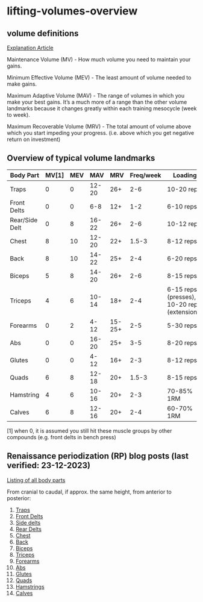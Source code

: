 # lifting-volumes-overview





## volume definitions
[Explanation Article](https://rpstrength.com/blogs/articles/training-volume-landmarks-muscle-growth)


Maintenance Volume (MV) - How much volume you need to maintain your gains.

Minimum Effective Volume (MEV) - The least amount of volume needed to make gains.

Maximum Adaptive Volume (MAV) - The range of volumes in which you make your best gains. It’s a much more of a range than the other volume landmarks because it changes greatly within each training mesocycle (week to week).

Maximum Recoverable Volume (MRV) - The total amount of volume above which you start impeding your progress. (i.e. above which you get negative return on investment)


## Overview of typical volume landmarks


Body Part      | MV[1] | MEV  | MAV   | MRV    | Freq/week | Loading
 ----          | ----  | ---- | ----  | ----   | ----      | ----
Traps          | 0     | 0    | 12-20 | 26+    | 2-6       | 10-20 reps
Front Delts    | 0     | 0    | 6-8   | 12+    | 1-2       | 6-10 reps
Rear/Side Delt | 0     | 8    | 16-22 | 26+    | 2-6       | 10-12 reps
Chest          | 8     | 10   | 12-20 | 22+    | 1.5-3     | 8-12 reps
Back           | 8     | 10   | 14-22 | 25+    | 2-4       | 6-20 reps
Biceps         | 5     | 8    | 14-20 | 26+    | 2-6       | 8-15 reps
Triceps        | 4     | 6    | 10-14 | 18+    | 2-4       | 6-15 reps (presses), 10-20 reps (extensions)
Forearms       | 0     | 2    | 4-12  | 15-25+ | 2-5       | 5-30 reps
Abs            | 0     | 0    | 16-20 | 25+    | 3-5       | 8-20 reps
Glutes         | 0     | 0    | 4-12  | 16+    | 2-3       | 8-12 reps
Quads          | 6     | 8    | 12-18 | 20+    | 1.5-3     | 8-15 reps
Hamstring      | 4     | 6    | 10-16 | 20+    | 2-3       | 70-85% 1RM
Calves         | 6     | 8    | 12-16 | 20+    | 2-4       | 60-70% 1RM


[1] when 0, it is assumed you still hit these muscle groups by other compounds (e.g. front delts in bench press)




## Renaissance periodization (RP) blog posts (last verified: 23-12-2023)
[Listing of all body parts](https://rpstrength.com/blogs/articles/hypertrophy-training-guide-central-hub)


From cranial to caudal, if approx. the same height, from anterior to posterior:
1. [Traps](https://renaissanceperiodization.com/trap-training-tips-hypertrophy/)
1. [Front Delts](https://renaissanceperiodization.com/front-delt-training-tips-hypertrophy/)
1. [Side delts](https://rpstrength.com/blogs/articles/side-delt-size-training-tips)
1. [Rear Delts](https://rpstrength.com/blogs/articles/rear-delt-size-training-tips)
1. [Chest](https://renaissanceperiodization.com/chest-training-tips-hypertrophy/)
1. [Back](https://renaissanceperiodization.com/back-training-tips-hypertrophy/)
1. [Biceps](https://rpstrength.com/blogs/articles/bicep-training-tips-hypertrophy)
1. [Triceps](https://rpstrength.com/blogs/articles/triceps-hypertrophy-training-tips/)
1. [Forearms](https://rpstrength.com/blogs/articles/forearm-growth-training-tips)  
1. [Abs](https://renaissanceperiodization.com/ab-training/)
1. [Glutes](https://renaissanceperiodization.com/glute-training-tips-hypertrophy/)
1. [Quads](https://rpstrength.com/blogs/articles/quad-size-training-tips)
1. [Hamstrings](https://rpstrength.com/blogs/articles/hamstring-size-training-tips)
1. [Calves](https://renaissanceperiodization.com/calves-training-tips-hypertrophy/)
